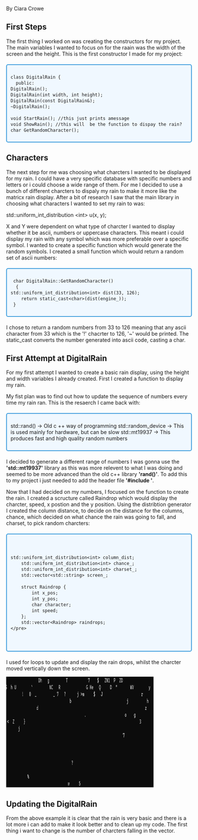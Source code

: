 ---
---

By Ciara Crowe

## First Steps
The first thing I worked on was creating the constructors for my project. The main variables I wanted to focus on for the raain was the width of the screen and the height. This is the first constructor I made for my project:

<div style="border: 2px solid #3498db; padding: 10px; border-radius: 5px; background-color: #f0f8ff; margin: 20px 0;">

	class DigitalRain {
      public:
	DigitalRain();
	DigitalRain(int width, int height);
	DigitalRain(const DigitalRain&);
	~DigitalRain();

	void StartRain(); //this just prints amessage
	void ShowRain(); //this will  be the function to dispay the rain?
	char GetRandomCharacter();

</div>


## Characters

The next step for me was choosing what charcters I wanted to be displayed for my rain. I could have a very specific database with specific numbers and letters or i could choose a wide range of them. For me I decided to use a bunch of different charcters to dispaly my rain to make it more like the matricx rain display.
After a bit of research I saw that the main library in choosing what characters I wanted to set my rain to was: 

<div class="code-box">
    std::uniform_int_distribution &lt;int&gt; u(x, y);
</div>






X and Y were dependent on what type of charcter I wanted to display whether it be ascii, numbers or uppercase characters. This meant i could display my rain with any symbol which was more preferable over a specific symbol. 
I wanted to create a specific function which would generate the random symbols. I created a small function which would return a random set of ascii numbers: 




<div style="border: 2px solid #3498db; padding: 10px; border-radius: 5px; background-color: #f0f8ff; margin: 20px 0;">
    
     char DigitalRain::GetRandomCharacter()
      {
	std::uniform_int_distribution<int> dist(33, 126);
        return static_cast<char>(dist(engine_));
     }
    
</div>




I chose to return a random numbers from 33 to 126 meaning that any ascii character from 33 which is the '!' chacrter to 126, '~' would be printed. The static_cast converts the number generated into ascii code, casting a char. 



## First Attempt at DigitalRain

For my first attempt I wanted to create a basic rain display, using the height and width variables I already created. First I created a function to display my rain. 

My fist plan was to find out how to update the sequence of numbers every time my rain ran. This is the resaerch I came back with:

<div style="border: 2px solid #3498db; padding: 10px; border-radius: 5px; background-color: #f0f8ff; margin: 20px 0;">
    
std::rand() -> Old c ++ way of programming
std::random_device -> This is used mainly for hardware, but can be slow
std::mt19937 -> This produces fast and high quality random numbers
    
</div>


I decided to generate a different range of numbers I was gonna use the **'std::mt19937'** library as this was more relevent to what I was doing and seemed to be more advanced than the old c++ library **'rand()'**. To add this to my project i just needed to add the header file **'#include <random>'**. 



Now that I had decided on my numbers, I focused on the function to create the rain. I created a scructure called Raindrop which would display the charcter, speed, x postion and the y position. Using the distribtion generator I created the column distance, to decide on the distance for the columns, chance, which decided on what chance the rain was going to fall, and charset, to pick random charcters: 

<div style="border: 2px solid #3498db; padding: 10px; border-radius: 5px; background-color: #f0f8ff; margin: 20px 0;">
    <pre>
        
	std::uniform_int_distribution<int> column_dist;
        std::uniform_int_distribution<int> chance_;
        std::uniform_int_distribution<int> charset_;
        std::vector<std::string> screen_;

        struct Raindrop {
            int x_pos;
            int y_pos;
            char character;
            int speed;
        };
        std::vector<Raindrop> raindrops;
    </pre>
</div>


I used for loops to update and display the rain drops, whilst the charcter moved vertically down the screen. 






<img src="https://raw.githubusercontent.com/CiaraC03/DigitalRain/main/docs/assets/images/image6.png" width="400" height="300">




## Updating the DigitalRain
From the above example it is clear that the rain is very basic and there is a lot more i can add to make it look better and to clean up my code. The first thing i want to change is the number of charcters falling in the vector. 
